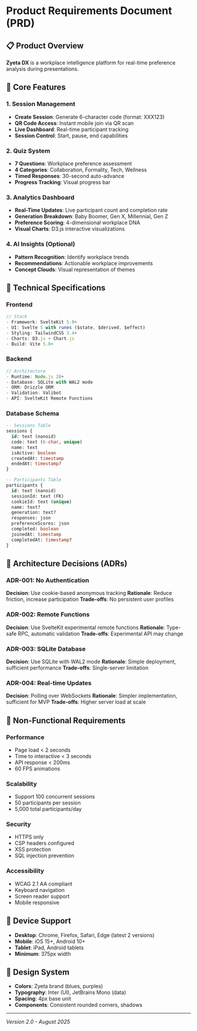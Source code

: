 # Product Requirements Document (PRD)

## 📋 Product Overview

**Zyeta DX** is a workplace intelligence platform for real-time preference analysis during presentations.

## 🎯 Core Features

### 1. Session Management

- **Create Session**: Generate 6-character code (format: XXX123)
- **QR Code Access**: Instant mobile join via QR scan
- **Live Dashboard**: Real-time participant tracking
- **Session Control**: Start, pause, end capabilities

### 2. Quiz System

- **7 Questions**: Workplace preference assessment
- **4 Categories**: Collaboration, Formality, Tech, Wellness
- **Timed Responses**: 30-second auto-advance
- **Progress Tracking**: Visual progress bar

### 3. Analytics Dashboard

- **Real-Time Updates**: Live participant count and completion rate
- **Generation Breakdown**: Baby Boomer, Gen X, Millennial, Gen Z
- **Preference Scoring**: 4-dimensional workplace DNA
- **Visual Charts**: D3.js interactive visualizations

### 4. AI Insights (Optional)

- **Pattern Recognition**: Identify workplace trends
- **Recommendations**: Actionable workplace improvements
- **Concept Clouds**: Visual representation of themes

## 🔧 Technical Specifications

### Frontend

```typescript
// Stack
- Framework: SvelteKit 5.0+
- UI: Svelte 5 with runes ($state, $derived, $effect)
- Styling: TailwindCSS 3.4+
- Charts: D3.js + Chart.js
- Build: Vite 5.0+
```

### Backend

```typescript
// Architecture
- Runtime: Node.js 20+
- Database: SQLite with WAL2 mode
- ORM: Drizzle ORM
- Validation: Valibot
- API: SvelteKit Remote Functions
```

### Database Schema

```sql
-- Sessions Table
sessions {
  id: text (nanoid)
  code: text (6-char, unique)
  name: text
  isActive: boolean
  createdAt: timestamp
  endedAt: timestamp?
}

-- Participants Table
participants {
  id: text (nanoid)
  sessionId: text (FK)
  cookieId: text (unique)
  name: text?
  generation: text?
  responses: json
  preferenceScores: json
  completed: boolean
  joinedAt: timestamp
  completedAt: timestamp?
}
```

## 📐 Architecture Decisions (ADRs)

### ADR-001: No Authentication

**Decision**: Use cookie-based anonymous tracking
**Rationale**: Reduce friction, increase participation
**Trade-offs**: No persistent user profiles

### ADR-002: Remote Functions

**Decision**: Use SvelteKit experimental remote functions
**Rationale**: Type-safe RPC, automatic validation
**Trade-offs**: Experimental API may change

### ADR-003: SQLite Database

**Decision**: Use SQLite with WAL2 mode
**Rationale**: Simple deployment, sufficient performance
**Trade-offs**: Single-server limitation

### ADR-004: Real-time Updates

**Decision**: Polling over WebSockets
**Rationale**: Simpler implementation, sufficient for MVP
**Trade-offs**: Higher server load at scale

## 🚦 Non-Functional Requirements

### Performance

- Page load < 2 seconds
- Time to interactive < 3 seconds
- API response < 200ms
- 60 FPS animations

### Scalability

- Support 100 concurrent sessions
- 50 participants per session
- 5,000 total participants/day

### Security

- HTTPS only
- CSP headers configured
- XSS protection
- SQL injection prevention

### Accessibility

- WCAG 2.1 AA compliant
- Keyboard navigation
- Screen reader support
- Mobile responsive

## 📱 Device Support

- **Desktop**: Chrome, Firefox, Safari, Edge (latest 2 versions)
- **Mobile**: iOS 15+, Android 10+
- **Tablet**: iPad, Android tablets
- **Minimum**: 375px width

## 🎨 Design System

- **Colors**: Zyeta brand (blues, purples)
- **Typography**: Inter (UI), JetBrains Mono (data)
- **Spacing**: 4px base unit
- **Components**: Consistent rounded corners, shadows

---

_Version 2.0 - August 2025_
